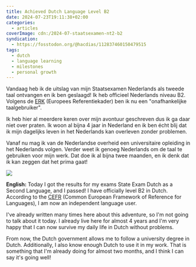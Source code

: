 ```yaml
---
title: Achieved Dutch Language Level B2
date: 2024-07-23T19:11:38+02:00
categories:
  - articles
coverImage: cdn:/2024-07-staatsexamen-nt2-b2
syndication:
  - https://fosstodon.org/@hacdias/112837460150479515
tags:
  - dutch
  - language learning
  - milestones
  - personal growth
---
```


Vandaag heb ik de uitslag van mijn Staatsexamen Nederlands als tweede taal ontvangen en ik ben geslaagd! Ik heb officieel Nederlands niveau B2. Volgens de [ERK](https://nl.wikipedia.org/wiki/Gemeenschappelijk_Europees_referentiekader) (Europees Referentiekader) ben ik nu een "onafhankelijke taalgebruiker".

<!--more-->

Ik heb hier al meerdere keren over mijn avontuur geschreven dus ik ga daar niet over praten. Ik woon al bijna 4 jaar in Nederland en ik ben écht blij dat ik mijn dagelijks leven in het Nederlands kan overleven zonder problemen. 

Vanaf nu mag ik van de Nederlandse overheid een universitaire opleiding in het Nederlands volgen. Verder weet ik genoeg Nederlands om de taal te gebruiken voor mijn werk. Dat doe ik al bijna twee maanden, en ik denk dat ik kan zeggen dat het prima gaat!

![](cdn:/2024-07-staatsexamen-nt2-b2?class=br+diploma)

**English:** Today I got the results for my exams State Exam Dutch as a Second Language, and I passed! I have officially level B2 in Dutch. According to the [CEFR](https://en.wikipedia.org/wiki/Common_European_Framework_of_Reference_for_Languages) (Common European Framework of Reference for Languages), I am now an independent language user.

I've already written many times here about this adventure, so I'm not going to talk about it today. I already live here for almost 4 years and I'm very happy that I can now survive my daily life in Dutch without problems.

From now, the Dutch government allows me to follow a university degree in Dutch. Additionally, I also know enough Dutch to use it in my work. That is something that I'm already doing for almost two months, and I think I can say it's going well!

